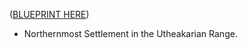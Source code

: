 ([BLUEPRINT HERE](https://www.fantasytowngenerator.com/user/settlements/7ef36bfd-3461-4c72-a9fa-59ac1c07afef))

- Northernmost Settlement in the Utheakarian Range.